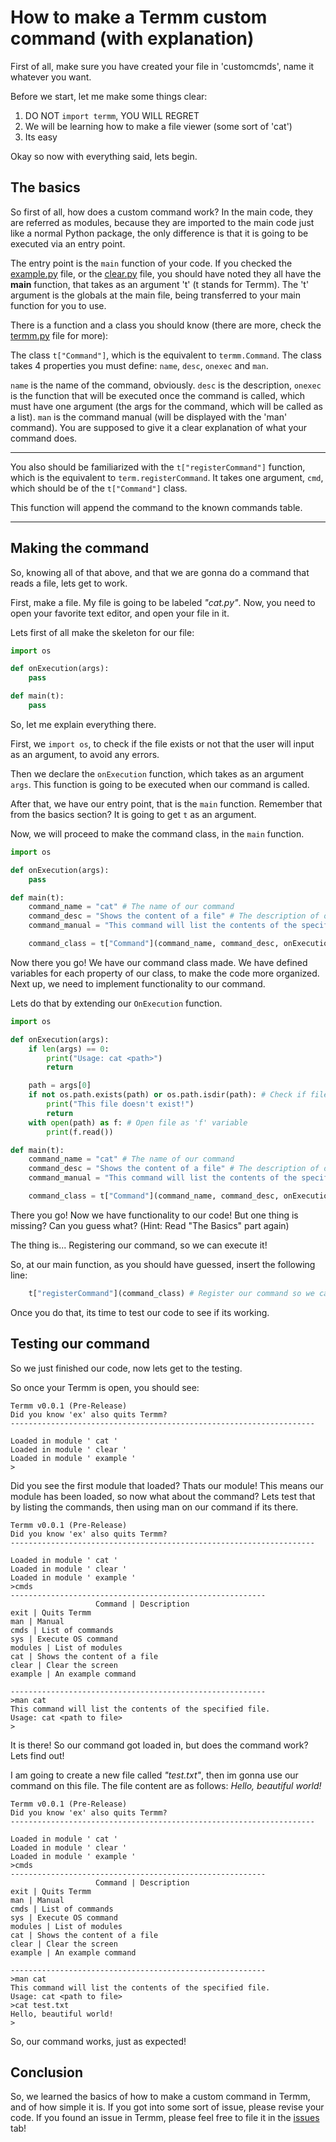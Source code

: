 # How to make a Termm custom command (with explanation)

First of all, make sure you have created your file in 'customcmds', name it whatever you want.

Before we start, let me make some things clear:

1. DO NOT `import termm`, YOU WILL REGRET
2. We will be learning how to make a file viewer (some sort of 'cat')
3. Its easy

Okay so now with everything said, lets begin.

## The basics

So first of all, how does a custom command work?
In the main code, they are referred as modules, because they are imported to the main code just like a normal Python package, the only difference is that it is going to be executed via an entry point.

The entry point is the `main` function of your code. If you checked the [example.py](customcmds/example.py) file, or the [clear.py](customcmds/clear.py) file, you should have noted they all have the __main__ function, that takes as an argument 't' (t stands for Termm). The 't' argument is the globals at the main file, being transferred to your main function for you to use.

There is a function and a class you should know (there are more, check the [termm.py](termm.py) file for more):

The class `t["Command"]`, which is the equivalent to `termm.Command`. The class takes 4 properties you must define: `name`, `desc`, `onexec` and `man`.

`name` is the name of the command, obviously. `desc` is the description, `onexec` is the function that will be executed once the command is called, which must have one argument (the args for the command, which will be called as a list). `man` is the command manual (will be displayed with the 'man' command). You are supposed to give it a clear explanation of what your command does.

---

You also should be familiarized with the `t["registerCommand"]` function, which is the equivalent to `term.registerCommand`. It takes one argument, `cmd`, which should be of the `t["Command"]` class.

This function will append the command to the known commands table.

---

## Making the command

So, knowing all of that above, and that we are gonna do a command that reads a file, lets get to work.

First, make a file. My file is going to be labeled *"cat.py"*. Now, you need to open your favorite text editor, and open your file in it.

Lets first of all make the skeleton for our file:

```python
import os

def onExecution(args):
    pass

def main(t):
    pass
```

So, let me explain everything there.

First, we `import os`, to check if the file exists or not that the user will input as an argument, to avoid any errors.

Then we declare the `onExecution` function, which takes as an argument `args`. This function is going to be executed when our command is called.

After that, we have our entry point, that is the `main` function. Remember that from the basics section? It is going to get `t` as an argument.

Now, we will proceed to make the command class, in the `main` function.

```python
import os

def onExecution(args):
    pass

def main(t):
    command_name = "cat" # The name of our command
    command_desc = "Shows the content of a file" # The description of our command
    command_manual = "This command will list the contents of the specified file.\nUsage: cat <path to file>" # What our command does and how to use it.

    command_class = t["Command"](command_name, command_desc, onExecution, command_manual) # Our command class    
```

Now there you go! We have our command class made. We have defined variables for each property of our class, to make the code more organized. Next up, we need to implement functionality to our command.

Lets do that by extending our `OnExecution` function.

```python
import os

def onExecution(args):
    if len(args) == 0:
        print("Usage: cat <path>")
        return

    path = args[0]    
    if not os.path.exists(path) or os.path.isdir(path): # Check if file exists or if it is a folder
        print("This file doesn't exist!")
        return
    with open(path) as f: # Open file as 'f' variable
        print(f.read())

def main(t):
    command_name = "cat" # The name of our command
    command_desc = "Shows the content of a file" # The description of our command
    command_manual = "This command will list the contents of the specified file.\nUsage: cat <path to file>" # What our command does and how to use it.

    command_class = t["Command"](command_name, command_desc, onExecution, command_manual) # Our command class    
```

There you go! Now we have functionality to our code! But one thing is missing? Can you guess what? (Hint: Read "The Basics" part again)

The thing is... Registering our command, so we can execute it!

So, at our main function, as you should have guessed, insert the following line:

```python
    t["registerCommand"](command_class) # Register our command so we can execute it
```

Once you do that, its time to test our code to see if its working.

## Testing our command

So we just finished our code, now lets get to the testing.

So once your Termm is open, you should see:

```log
Termm v0.0.1 (Pre-Release)
Did you know 'ex' also quits Termm?
--------------------------------------------------------------------

Loaded in module ' cat '
Loaded in module ' clear '
Loaded in module ' example '
>
```

Did you see the first module that loaded? Thats our module! This means our module has been loaded, so now what about the command? Lets test that by listing the commands, then using man on our command if its there.

```log
Termm v0.0.1 (Pre-Release)
Did you know 'ex' also quits Termm?
--------------------------------------------------------------------

Loaded in module ' cat '
Loaded in module ' clear '
Loaded in module ' example '
>cmds
---------------------------------------------------------
                   Command | Description
exit | Quits Termm
man | Manual
cmds | List of commands
sys | Execute OS command
modules | List of modules
cat | Shows the content of a file
clear | Clear the screen
example | An example command

---------------------------------------------------------
>man cat
This command will list the contents of the specified file.
Usage: cat <path to file>
>
```

It is there! So our command got loaded in, but does the command work? Lets find out!

I am going to create a new file called *"test.txt"*, then im gonna use our command on this file. The file content are as follows: *Hello, beautiful world!*

```log
Termm v0.0.1 (Pre-Release)
Did you know 'ex' also quits Termm?
--------------------------------------------------------------------

Loaded in module ' cat '
Loaded in module ' clear '
Loaded in module ' example '
>cmds
---------------------------------------------------------
                   Command | Description
exit | Quits Termm
man | Manual
cmds | List of commands
sys | Execute OS command
modules | List of modules
cat | Shows the content of a file
clear | Clear the screen
example | An example command

---------------------------------------------------------
>man cat
This command will list the contents of the specified file.
Usage: cat <path to file>
>cat test.txt
Hello, beautiful world!
>
```

So, our command works, just as expected!

## Conclusion

So, we learned the basics of how to make a custom command in Termm, and of how simple it is. If you got into some sort of issue, please revise your code. If you found an issue in Termm, please feel free to file it in the [issues](https://github.com/GabrielWindy/Termm/issues) tab!
